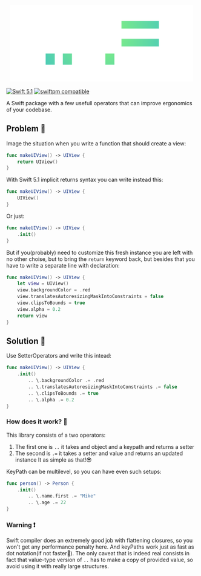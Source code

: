 <p align="center">
    <img src="Logo.png" width="484" max-width="80%" alt=".. =." />
</p>

[![Swift 5.1](https://img.shields.io/badge/Swift-5.1-orange.svg)]()
[![swiftpm compatible](https://img.shields.io/badge/swiftpm-compatible-brightgreen.svg?style=flat)](https://swift.org/package-manager) 

A Swift package with a few usefull operators that can improve ergonomics of your codebase.

## Problem 🌊
Image the situation when you write a function that should create a view:
```swift
func makeUIView() -> UIView {
    return UIView()
}
```

With Swift 5.1 implicit returns syntax you can write instead this:
```swift
func makeUIView() -> UIView {
    UIView()
}
```
Or just:
```swift
func makeUIView() -> UIView {
    .init()
}
```

But if you(probably) need to customize this fresh instance you are left with no other choise, 
but to bring the `return` keyword back, but besides that you have to write a separate line 
with declaration:
```swift
func makeUIView() -> UIView {
    let view = UIView()
    view.backgroundColor = .red
    view.translatesAutoresizingMaskIntoConstraints = false
    view.clipsToBounds = true
    view.alpha = 0.2
    return view
}
```

## Solution 🦾
Use SetterOperators and write this intead:
```swift
func makeUIView() -> UIView {
    .init()
        .. \.backgroundColor .= .red
        .. \.translatesAutoresizingMaskIntoConstraints .= false
        .. \.clipsToBounds .= true
        .. \.alpha .= 0.2
}
```

### How does it work? 📖
This library consists of a two operators:
1. The first one is `..` it takes and object and a keypath and returns a setter
2. The second is `.=` it takes a setter and value and returns an updated instance
It as simple as that!😎

KeyPath can be multilevel, so you can have even such setups:
```swift
func person() -> Person {
    .init()
        .. \.name.first .= "Mike"
        .. \.age .= 22
}
```

### Warning ❗️
Swift compiler does an extremely good job with flattening closures, so you won't get any
performance penalty here. And keyPaths work just as fast as dot notation(if not faster🤭).
The only caveat that is indeed real consists in fact that value-type version of `..` has to make
a copy of provided value, so avoid using it with really large structures.
